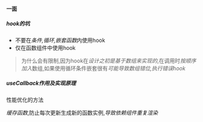 #### 一面

##### hook的坑

* 不要在*条件,循环,嵌套函数*内使用hook
* 仅在函数组件中使用hook

> 为什么会有限制,因为hook在*设计之初是基于数组来实现的*,在调用时*按顺序加入*数组,如果使用循环条件嵌套很有*可能导致数组错位,执行错误hook*

##### useCallback作用及实现原理

性能优化的方法

*缓存函数*,防止每次更新生成新的函数实例,*导致依赖组件重复渲染*

